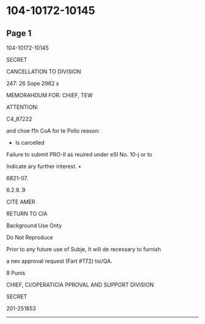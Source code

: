 # 104-10172-10145

## Page 1

104-10172-10145

SECRET

CANCELLATION TO DIVISION

247: 26 Sope 2962 s

MEMORAHDUM FOR: CHIEF, TEW

ATTENTION:

C4_87222

and choe f1n CoA for te Pollo reason:

- Is carcelled

Failure to submit PRO-II as reuired under eSI No. 10-j or to

Indicate ary further interest. •

6821-07.

6.2.9..9

CITE AMER

RETURN TO CIA

Background Use Onty

Do Not Reproduce

Prior to any future use of Subje, It will de recessary to furnish

a nev approval request (Fart #T72) toi/QA.

8 Punis

CHIEF, CI/OPERATICIA PPROVAL AND SUPPORT DIVISION

SECRET

201-251853

---

